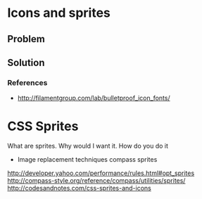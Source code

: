 # Icons and sprites

## Problem

## Solution

### References

- http://filamentgroup.com/lab/bulletproof_icon_fonts/
# CSS Sprites

What are sprites. Why would I want it. How do you do it
- Image replacement techniques
compass sprites

http://developer.yahoo.com/performance/rules.html#opt_sprites
http://compass-style.org/reference/compass/utilities/sprites/
http://codesandnotes.com/css-sprites-and-icons
